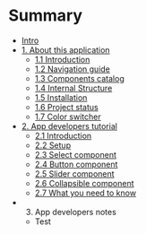 # Summary

* [Intro](README.md)
* [1. About this application](about_this_application.md)
   * [1.1 Introduction](about_this_application/introduction.md)
   * [1.2 Navigation guide](about_this_application/navigation_guide.md)
   * [1.3 Components catalog](about_this_application/components_catalog.md)
   * [1.4 Internal Structure](about_this_application/internal_structure.md)
   * [1.5 Installation](about_this_application/installation.md)
   * [1.6 Project status](about_this_application/project_status.md)
   * [1.7 Color switcher](about_this_application/color_switcher.md)
* [2. App developers tutorial](app_developers_tutorial.md)
   * [2.1 Introduction](app_developers_tutorial/introduction.md)
   * [2.2 Setup](app_developers_tutorial/setup.md)
   * [2.3 Select component](app_developers_tutorial/select_component.md)
   * [2.4 Button component](app_developers_tutorial/button_component.md)
   * [2.5 Slider component](app_developers_tutorial/slider_component.md)
   * [2.6 Collapsible component](app_developers_tutorial/collapsible_component.md)
   * [2.7 What you need to know](app_developers_tutorial/what_you_need_to_know.md)
* 3. App developers notes
   * Test
